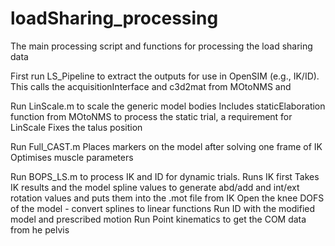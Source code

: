 # loadSharing_processing
The main processing script and functions for processing the load sharing data

First run LS_Pipeline to extract the outputs for use in OpenSIM (e.g., IK/ID).
	This calls the acquisitionInterface and c3d2mat from MOtoNMS and 

Run LinScale.m to scale the generic model bodies 
	Includes staticElaboration function from MOtoNMS to process the static trial, a requirement for LinScale
	Fixes the talus position
	
Run Full_CAST.m 
	Places markers on the model after solving one frame of IK
	Optimises muscle parameters
	
Run BOPS_LS.m to process IK and ID for dynamic trials.
	Runs IK first
	Takes IK results and the model spline values to generate abd/add and int/ext 		rotation values and puts them into the .mot file from IK
	Open the knee DOFS of the model - convert splines to linear functions
	Run ID with the modified model and prescribed motion
	Run Point kinematics to get the COM data from he pelvis


